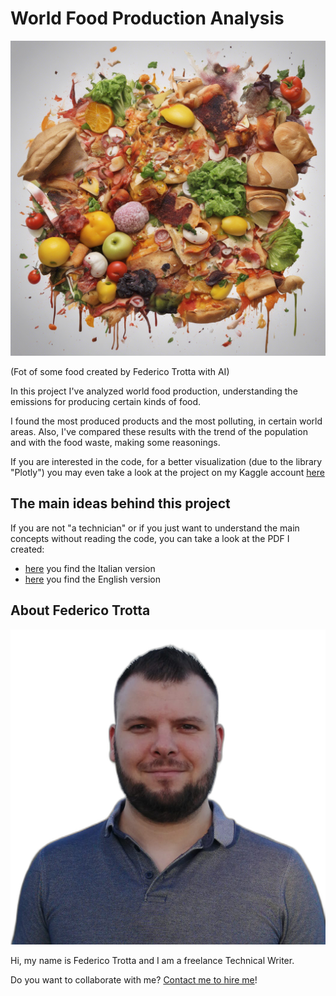 # World Food Production Analysis
![Foto of some food by Federico Trotta](img/food.png)

(Fot of some food created by Federico Trotta with AI)

In this project I've analyzed world food production, understanding the emissions for producing certain kinds of food.

I found the most produced products and the most polluting, in certain world areas.
Also, I've compared these results with the trend of the population and with the food waste, making some reasonings.

If you are interested in the code, for a better visualization (due to the library "Plotly") you may even take a look at the project on my Kaggle account [here](https://www.kaggle.com/code/federicotrotta/world-food-production-analysis)

## The main ideas behind this project
If you are not "a technician" or if you just want to understand the main concepts without reading the code, you can take a look at the PDF I created:

- [here](https://github.com/federico-trotta/World-Food-Analysis/blob/main/PDF/ITALIAN/Analisi%20della%20produzione%20mondiale%20di%20cibo.pdf) you find the Italian version
- [here](https://github.com/federico-trotta/World-Food-Analysis/blob/main/PDF/ENGLISH/World%20food%20production%20analysis.pdf) you find the English version


## About Federico Trotta
![Foto of Federico Trotta](img/Federico_Trotta.png)

Hi, my name is Federico Trotta and I am a freelance Technical Writer.

Do you want to collaborate with me? [Contact me to hire me](https://bio.link/federicotrotta)!
